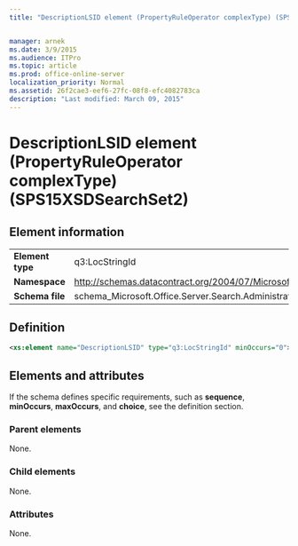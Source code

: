 ```yaml
---
title: "DescriptionLSID element (PropertyRuleOperator complexType) (SPS15XSDSearchSet2)"


manager: arnek
ms.date: 3/9/2015
ms.audience: ITPro
ms.topic: article
ms.prod: office-online-server
localization_priority: Normal
ms.assetid: 26f2cae3-eef6-27fc-08f8-efc4082783ca
description: "Last modified: March 09, 2015"
---
```


# DescriptionLSID element (PropertyRuleOperator complexType) (SPS15XSDSearchSet2)

 
  
## Element information

|||
|:-----|:-----|
|**Element type** <br/> |q3:LocStringId  <br/> |
|**Namespace** <br/> |http://schemas.datacontract.org/2004/07/Microsoft.Office.Server.Search.Administration  <br/> |
|**Schema file** <br/> |schema_Microsoft.Office.Server.Search.Administration.xsd  <br/> |
   
## Definition

```XML
<xs:element name="DescriptionLSID" type="q3:LocStringId" minOccurs="0"></xs:element>

```

## Elements and attributes

If the schema defines specific requirements, such as **sequence**, **minOccurs**, **maxOccurs**, and **choice**, see the definition section. 
  
### Parent elements

None.
  
### Child elements

None.
  
### Attributes

None.
  

